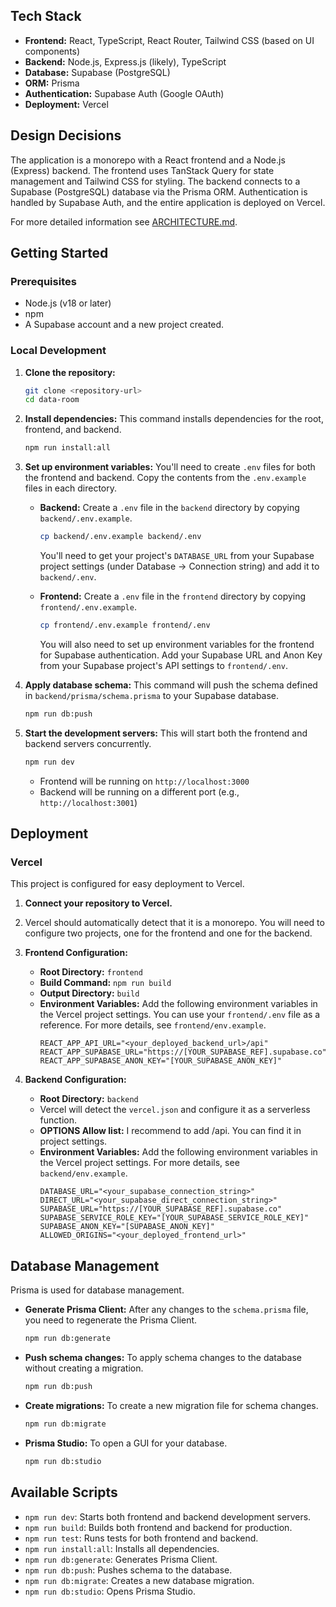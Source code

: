 ## Tech Stack

-   **Frontend:** React, TypeScript, React Router, Tailwind CSS (based on UI components)
-   **Backend:** Node.js, Express.js (likely), TypeScript
-   **Database:** Supabase (PostgreSQL)
-   **ORM:** Prisma
-   **Authentication:** Supabase Auth (Google OAuth)
-   **Deployment:** Vercel

## Design Decisions

The application is a monorepo with a React frontend and a Node.js (Express) backend.
The frontend uses TanStack Query for state management and Tailwind CSS for styling.
The backend connects to a Supabase (PostgreSQL) database via the Prisma ORM.
Authentication is handled by Supabase Auth, and the entire application is deployed on Vercel.

For more detailed information see [ARCHITECTURE.md](ARCHITECTURE.md).

## Getting Started

### Prerequisites

-   Node.js (v18 or later)
-   npm
-   A Supabase account and a new project created.

### Local Development

1.  **Clone the repository:**
    ```bash
    git clone <repository-url>
    cd data-room
    ```

2.  **Install dependencies:**
    This command installs dependencies for the root, frontend, and backend.
    ```bash
    npm run install:all
    ```

3.  **Set up environment variables:**
    You'll need to create `.env` files for both the frontend and backend. Copy the contents from the `.env.example` files in each directory.

    -   **Backend:** Create a `.env` file in the `backend` directory by copying `backend/.env.example`.
        ```bash
        cp backend/.env.example backend/.env
        ```
        You'll need to get your project's `DATABASE_URL` from your Supabase project settings (under Database -> Connection string) and add it to `backend/.env`.

    -   **Frontend:** Create a `.env` file in the `frontend` directory by copying `frontend/.env.example`.
        ```bash
        cp frontend/.env.example frontend/.env
        ```
        You will also need to set up environment variables for the frontend for Supabase authentication. Add your Supabase URL and Anon Key from your Supabase project's API settings to `frontend/.env`.


4.  **Apply database schema:**
    This command will push the schema defined in `backend/prisma/schema.prisma` to your Supabase database.
    ```bash
    npm run db:push
    ```

5.  **Start the development servers:**
    This will start both the frontend and backend servers concurrently.
    ```bash
    npm run dev
    ```
    -   Frontend will be running on `http://localhost:3000`
    -   Backend will be running on a different port (e.g., `http://localhost:3001`)

## Deployment

### Vercel

This project is configured for easy deployment to Vercel.

1.  **Connect your repository to Vercel.**
2.  Vercel should automatically detect that it is a monorepo. You will need to configure two projects, one for the frontend and one for the backend.
3.  **Frontend Configuration:**
    -   **Root Directory:** `frontend`
    -   **Build Command:** `npm run build`
    -   **Output Directory:** `build`
    -   **Environment Variables:** Add the following environment variables in the Vercel project settings. You can use your `frontend/.env` file as a reference. For more details, see `frontend/env.example`.
        ```env
        REACT_APP_API_URL="<your_deployed_backend_url>/api"
        REACT_APP_SUPABASE_URL="https://[YOUR_SUPABASE_REF].supabase.co"
        REACT_APP_SUPABASE_ANON_KEY="[YOUR_SUPABASE_ANON_KEY]"
        ```

4.  **Backend Configuration:**
    -   **Root Directory:** `backend`
    -   Vercel will detect the `vercel.json` and configure it as a serverless function.
    -   **OPTIONS Allow list:** I recommend to add /api. You can find it in project settings.
    -   **Environment Variables:** Add the following environment variables in the Vercel project settings. For more details, see `backend/env.example`.
        ```env
        DATABASE_URL="<your_supabase_connection_string>"
        DIRECT_URL="<your_supabase_direct_connection_string>"
        SUPABASE_URL="https://[YOUR_SUPABASE_REF].supabase.co"
        SUPABASE_SERVICE_ROLE_KEY="[YOUR_SUPABASE_SERVICE_ROLE_KEY]"
        SUPABASE_ANON_KEY="[SUPABASE_ANON_KEY]"
        ALLOWED_ORIGINS="<your_deployed_frontend_url>"
        ```

## Database Management

Prisma is used for database management.

-   **Generate Prisma Client:** After any changes to the `schema.prisma` file, you need to regenerate the Prisma Client.
    ```bash
    npm run db:generate
    ```
-   **Push schema changes:** To apply schema changes to the database without creating a migration.
    ```bash
    npm run db:push
    ```
-   **Create migrations:** To create a new migration file for schema changes.
    ```bash
    npm run db:migrate
    ```
-   **Prisma Studio:** To open a GUI for your database.
    ```bash
    npm run db:studio
    ```

## Available Scripts

-   `npm run dev`: Starts both frontend and backend development servers.
-   `npm run build`: Builds both frontend and backend for production.
-   `npm run test`: Runs tests for both frontend and backend.
-   `npm run install:all`: Installs all dependencies.
-   `npm run db:generate`: Generates Prisma Client.
-   `npm run db:push`: Pushes schema to the database.
-   `npm run db:migrate`: Creates a new database migration.
-   `npm run db:studio`: Opens Prisma Studio.
